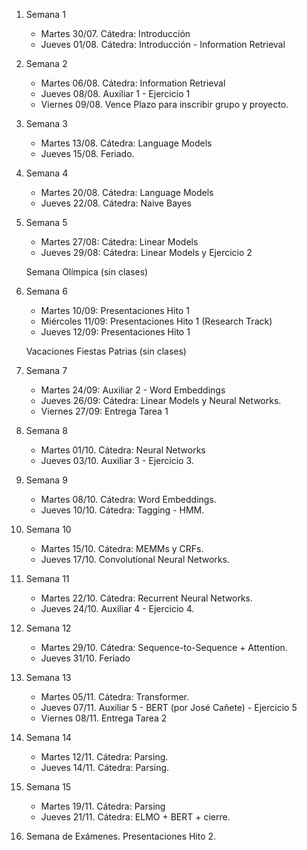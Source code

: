 

1. Semana 1
	
   * Martes 30/07. Cátedra: Introducción
   * Jueves 01/08. Cátedra: Introducción - Information Retrieval
   
2. Semana 2
	 	
    * Martes 06/08. Cátedra:  Information Retrieval
    * Jueves 08/08. Auxiliar 1 - Ejercicio 1
    * Viernes 09/08. Vence Plazo para inscribir grupo y proyecto.
    
3. Semana 3

     * Martes 13/08. Cátedra: Language Models
     * Jueves 15/08. Feriado.

4. Semana 4

    * Martes 20/08. Cátedra: Language Models
    * Jueves 22/08. Cátedra:  Naive Bayes

5. Semana 5

     * Martes 27/08: Cátedra:  Linear Models
     * Jueves 29/08: Cátedra:  Linear Models y Ejercicio 2

     Semana Olímpica (sin clases)

6. Semana 6

     * Martes 10/09: Presentaciones Hito 1
     * Miércoles 11/09: Presentaciones Hito 1 (Research Track)
     * Jueves 12/09: Presentaciones Hito 1

     Vacaciones Fiestas Patrias (sin clases)

7. Semana 7

     * Martes 24/09: Auxiliar 2 - Word Embeddings
     * Jueves 26/09: Cátedra:  Linear Models y Neural Networks.
     * Viernes 27/09: Entrega Tarea 1

8. Semana 8

     * Martes 01/10. Cátedra:  Neural Networks 
     * Jueves 03/10. Auxiliar 3 - Ejercicio 3.

9. Semana 9

     * Martes 08/10. Cátedra: Word Embeddings. 
     * Jueves 10/10. Cátedra:  Tagging - HMM. 

10. Semana 10

     * Martes 15/10. Cátedra:  MEMMs y CRFs. 
     * Jueves 17/10.  Convolutional Neural Networks. 

11. Semana 11

      * Martes 22/10.  Cátedra: Recurrent Neural Networks.  
      * Jueves 24/10. Auxiliar 4 - Ejercicio 4. 

12. Semana 12

      * Martes 29/10. Cátedra: Sequence-to-Sequence + Attention.
      * Jueves 31/10. Feriado

13. Semana 13

      * Martes 05/11. Cátedra: Transformer. 
      * Jueves 07/11. Auxiliar 5 - BERT (por José Cañete)  -  Ejercicio 5 
      * Viernes 08/11. Entrega Tarea 2

14. Semana 14

      * Martes 12/11. Cátedra: Parsing.  
      * Jueves 14/11. Cátedra: Parsing. 

15. Semana 15

      * Martes 19/11. Cátedra: Parsing
      * Jueves 21/11. Cátedra: ELMO + BERT + cierre.
      
16. Semana de Exámenes. Presentaciones Hito 2.       


